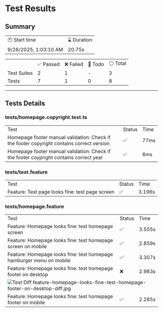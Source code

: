 


<h1>Test Results</h1>
<h2>Summary</h2>
<table>
  <tbody>
  <tr><td>🕙 Start time</td><td>⌛ Duration</td></tr>
  <tr><td>9/26/2025, 1:03:10 AM</td><td>20.75s</td></tr>
  </tbody>
</table>
<table>
  <tbody>
  <tr><td></td><td>✅ Passed</td><td>❌ Failed</td><td>🚧 Todo</td><td>⚪ Total</td></tr>
  <tr><td>Test Suites</td><td>2</td><td>1</td><td>-</td><td>3</td></tr>
  <tr><td>Tests</td><td>7</td><td>1</td><td>0</td><td>8</td></tr>
  </tbody>
</table><hr/>
  <h2>Tests Details</h2><h3>tests/homepage.copyright.test.ts</h3>
    <table>
      <tbody>
      <tr><td>Test</td><td>Status</td><td>Time</td></tr><tr><td>Homepage footer manual validation: Check if the footer copyright contains correct version</td><td>✅</td><td>77ms</td></tr><tr><td>Homepage footer manual validation: Check if the footer coypright contains correct year</td><td>✅</td><td>6ms</td></tr></tbody>
    </table><h3>tests/test.feature</h3>
    <table>
      <tbody>
      <tr><td>Test</td><td>Status</td><td>Time</td></tr><tr><td>Feature: Test page looks fine: test page screen</td><td>✅</td><td>3.196s</td></tr></tbody>
    </table><h3>tests/homepage.feature</h3>
    <table>
      <tbody>
      <tr><td>Test</td><td>Status</td><td>Time</td></tr><tr><td>Feature: Homepage looks fine: test homepage screen</td><td>✅</td><td>3.505s</td></tr><tr><td>Feature: Homepage looks fine: test homepage screen on mobile</td><td>✅</td><td>2.859s</td></tr><tr><td>Feature: Homepage looks fine: test homepage hamburger menu on mobile</td><td>✅</td><td>3.307s</td></tr><tr><td>Feature: Homepage looks fine: test homepage footer on desktop</td><td>❌</td><td>2.983s</td></tr><tr>
    <td colspan="3"><img src="" alt="Test Diff feature-homepage-looks-fine-test-homepage-footer-on-desktop-diff.jpg"/></td>
  </tr><tr><td>Feature: Homepage looks fine: test homepage footer on mobile</td><td>✅</td><td>2.285s</td></tr></tbody>
    </table>